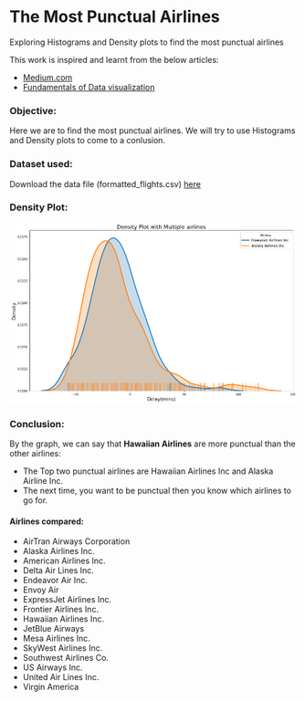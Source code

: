# The Most Punctual Airlines

Exploring Histograms and Density plots to find the most punctual airlines

This work is inspired and learnt from the below articles:
- [Medium.com](https://towardsdatascience.com/histograms-and-density-plots-in-python-f6bda88f5ac0)
- [Fundamentals of Data visualization](https://serialmentor.com/dataviz/)


### Objective:
  Here we are to find the most punctual airlines. We will try to use Histograms and Density plots to come to a conlusion.

### Dataset used: 
  Download the data file (formatted_flights.csv) [here](https://github.com/WillKoehrsen/Data-Analysis/tree/master/univariate_dist/data)
  
### Density Plot:

![alt tag](density_plot.png)

### Conclusion:
By the graph, we can say that **Hawaiian Airlines** are more punctual than the other airlines:

- The Top two punctual airlines are Hawaiian Airlines Inc and Alaska Airline Inc.
- The next time, you want to be punctual then you know which airlines to go for.

#### **Airlines compared**:
- AirTran Airways Corporation    
- Alaska Airlines Inc.          
- American Airlines Inc.         
- Delta Air Lines Inc.           
- Endeavor Air Inc.              
- Envoy Air                       
- ExpressJet Airlines Inc.        
- Frontier Airlines Inc.          
- Hawaiian Airlines Inc.        
- JetBlue Airways                 
- Mesa Airlines Inc.              
- SkyWest Airlines Inc.           
- Southwest Airlines Co.          
- US Airways Inc.                
- United Air Lines Inc.          
- Virgin America                 
